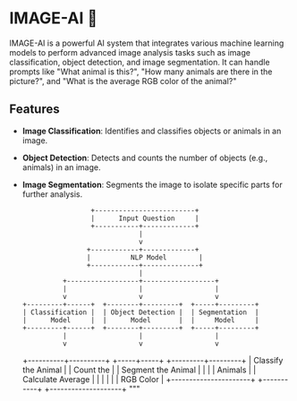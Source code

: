 # IMAGE-AI 🤖

IMAGE-AI is a powerful AI system that integrates various machine learning models to perform advanced image analysis tasks such as image classification, object detection, and image segmentation. It can handle prompts like "What animal is this?", "How many animals are there in the picture?", and "What is the average RGB color of the animal?"

## Features

- **Image Classification**: Identifies and classifies objects or animals in an image.
- **Object Detection**: Detects and counts the number of objects (e.g., animals) in an image.
- **Image Segmentation**: Segments the image to isolate specific parts for further analysis.


                       +-------------------------+
                       |      Input Question     |
                       +-----------+-------------+
                                   |
                                   v
                      +------------+-------------+
                      |          NLP Model        |
                      +------------+--------------+
                                   |
                +------------------+------------------+
                |                  |                  |
                v                  v                  v
      +---------+------+  +--------+---------+  +-----+---------+
      | Classification |  | Object Detection |  | Segmentation  |
      |      Model     |  |      Model       |  |     Model     |
      +---------+------+  +--------+---------+  +-----+---------+
                |                  |                  |
                v                  v                  v
     +----------+----------+ +-----+-----+  +---------+---------+
     | Classify the Animal  | | Count the |  | Segment the Animal |
     |                      | |  Animals  |  | Calculate Average  |
     |                      | |            |  |    RGB Color      |
     +----------------------+ +-----------+  +--------------------+
"""
